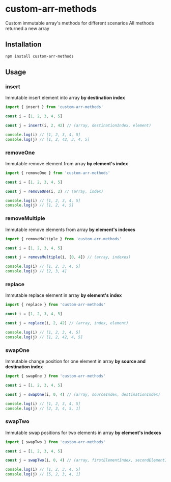 # custom-arr-methods

Custom immutable array's methods for different scenarios
All methods returned a new array

## Installation

```bash
npm install custom-arr-methods
```

## Usage

### insert

Immutable insert element into array **by destination index**

```javascript
import { insert } from 'custom-arr-methods'

const i = [1, 2, 3, 4, 5]

const j = insert(i, 2, 42) // (array, destinationIndex, element)

console.log(i) // [1, 2, 3, 4, 5]
console.log(j) // [1, 2, 42, 3, 4, 5]
```

### removeOne

Immutable remove element from array **by element's index**

```javascript
import { removeOne } from 'custom-arr-methods'

const i = [1, 2, 3, 4, 5]

const j = removeOne(i, 2) // (array, index)

console.log(i) // [1, 2, 3, 4, 5]
console.log(j) // [1, 2, 4, 5]
```

### removeMultiple

Immutable remove elements from array **by element's indexes**

```javascript
import { removeMultiple } from 'custom-arr-methods'

const i = [1, 2, 3, 4, 5]

const j = removeMultiple(i, [0, 4]) // (array, indexes)

console.log(i) // [1, 2, 3, 4, 5]
console.log(j) // [2, 3, 4]
```

### replace

Immutable replace element in array **by element's index**

```javascript
import { replace } from 'custom-arr-methods'

const i = [1, 2, 3, 4, 5]

const j = replace(i, 2, 42) // (array, index, element)

console.log(i) // [1, 2, 3, 4, 5]
console.log(j) // [1, 2, 42, 4, 5]
```

### swapOne

Immutable change position for one element in array **by source and destination index**

```javascript
import { swapOne } from 'custom-arr-methods'

const i = [1, 2, 3, 4, 5]

const j = swapOne(i, 0, 4) // (array, sourceIndex, destinationIndex)

console.log(i) // [1, 2, 3, 4, 5]
console.log(j) // [2, 3, 4, 5, 1]
```

### swapTwo

Immutable swap positions for two elements in array **by element's indexes**

```javascript
import { swapTwo } from 'custom-arr-methods'

const i = [1, 2, 3, 4, 5]

const j = swapTwo(i, 0, 4) // (array, firstElementIndex, secondElementIndex)

console.log(i) // [1, 2, 3, 4, 5]
console.log(j) // [5, 2, 3, 4, 1]
```
